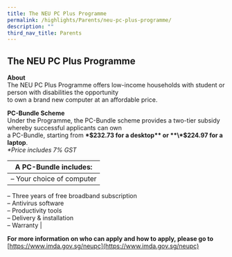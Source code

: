 ```yaml
---
title: The NEU PC Plus Programme
permalink: /highlights/Parents/neu-pc-plus-programme/
description: ""
third_nav_title: Parents
---
```

## The NEU PC Plus Programme

**About**  
The NEU PC Plus Programme offers low-income households with student or person with disabilities the opportunity  
to own a brand new computer at an affordable price.

**PC-Bundle Scheme**  
Under the Programme, the PC-Bundle scheme provides a two-tier subsidy whereby successful applicants can own  
a PC-Bundle, starting from **\*$232.73 for a desktop** or **\*$224.97 for a laptop**.  
_\*Price includes 7% GST_

| **A PC-Bundle includes:** |
| --- |
| – Your choice of computer  
– Three years of free broadband subscription  
– Antivirus software  
– Productivity tools  
– Delivery & installation  
– Warranty |

**For more information on who can apply and how to apply, please go to**  
[https://www.imda.gov.sg/neupc](https://www.imda.gov.sg/neupc)